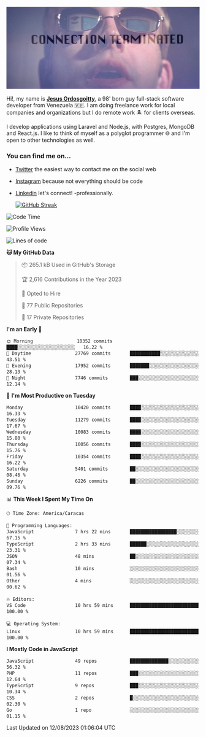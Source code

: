 ![hackers movie reference](./disconnected.jpg)

Hi!, my name is [**Jesus Ordosgoitty**](https://jodaz.xyz), a 98' born guy full-stack software developer from Venezuela 🇻🇪. I am doing freelance work for local companies and organizations but I do remote work 🏝️ for clients overseas. 

I develop applications using Laravel and Node.js, with Postgres, MongoDB and React.js. I like to think of myself as a polyglot programmer 🌐 and I'm open to other technologies as well.

### You can find me on...

- [Twitter](https://twitter.com/jodaz_) the easiest way to contact me on the social web
- [Instagram](https://instagram.com/jodaz_) because not everything should be code
- [Linkedin](https://linkedin.com/in/jodaz) let's connect! -professionally.


    [![GitHub Streak](https://streak-stats.demolab.com?user=jodaz&theme=tokyonight)](https://git.io/streak-stats)

<!--START_SECTION:waka-->
![Code Time](http://img.shields.io/badge/Code%20Time-4%2C140%20hrs%2016%20mins-blue)

![Profile Views](http://img.shields.io/badge/Profile%20Views-0-blue)

![Lines of code](https://img.shields.io/badge/From%20Hello%20World%20I%27ve%20Written-98.0%20million%20lines%20of%20code-blue)

**🐱 My GitHub Data** 

> 📦 265.1 kB Used in GitHub's Storage 
 > 
> 🏆 2,616 Contributions in the Year 2023
 > 
> 💼 Opted to Hire
 > 
> 📜 77 Public Repositories 
 > 
> 🔑 17 Private Repositories 
 > 
**I'm an Early 🐤** 

```text
🌞 Morning                10352 commits       ████░░░░░░░░░░░░░░░░░░░░░   16.22 % 
🌆 Daytime                27769 commits       ███████████░░░░░░░░░░░░░░   43.51 % 
🌃 Evening                17952 commits       ███████░░░░░░░░░░░░░░░░░░   28.13 % 
🌙 Night                  7746 commits        ███░░░░░░░░░░░░░░░░░░░░░░   12.14 % 
```
📅 **I'm Most Productive on Tuesday** 

```text
Monday                   10420 commits       ████░░░░░░░░░░░░░░░░░░░░░   16.33 % 
Tuesday                  11279 commits       ████░░░░░░░░░░░░░░░░░░░░░   17.67 % 
Wednesday                10083 commits       ████░░░░░░░░░░░░░░░░░░░░░   15.80 % 
Thursday                 10056 commits       ████░░░░░░░░░░░░░░░░░░░░░   15.76 % 
Friday                   10354 commits       ████░░░░░░░░░░░░░░░░░░░░░   16.22 % 
Saturday                 5401 commits        ██░░░░░░░░░░░░░░░░░░░░░░░   08.46 % 
Sunday                   6226 commits        ██░░░░░░░░░░░░░░░░░░░░░░░   09.76 % 
```


📊 **This Week I Spent My Time On** 

```text
🕑︎ Time Zone: America/Caracas

💬 Programming Languages: 
JavaScript               7 hrs 22 mins       █████████████████░░░░░░░░   67.15 % 
TypeScript               2 hrs 33 mins       ██████░░░░░░░░░░░░░░░░░░░   23.31 % 
JSON                     48 mins             ██░░░░░░░░░░░░░░░░░░░░░░░   07.34 % 
Bash                     10 mins             ░░░░░░░░░░░░░░░░░░░░░░░░░   01.56 % 
Other                    4 mins              ░░░░░░░░░░░░░░░░░░░░░░░░░   00.62 % 

🔥 Editors: 
VS Code                  10 hrs 59 mins      █████████████████████████   100.00 % 

💻 Operating System: 
Linux                    10 hrs 59 mins      █████████████████████████   100.00 % 
```

**I Mostly Code in JavaScript** 

```text
JavaScript               49 repos            ██████████████░░░░░░░░░░░   56.32 % 
PHP                      11 repos            ███░░░░░░░░░░░░░░░░░░░░░░   12.64 % 
TypeScript               9 repos             ███░░░░░░░░░░░░░░░░░░░░░░   10.34 % 
CSS                      2 repos             █░░░░░░░░░░░░░░░░░░░░░░░░   02.30 % 
Go                       1 repo              ░░░░░░░░░░░░░░░░░░░░░░░░░   01.15 % 
```




 Last Updated on 12/08/2023 01:06:04 UTC
<!--END_SECTION:waka-->
